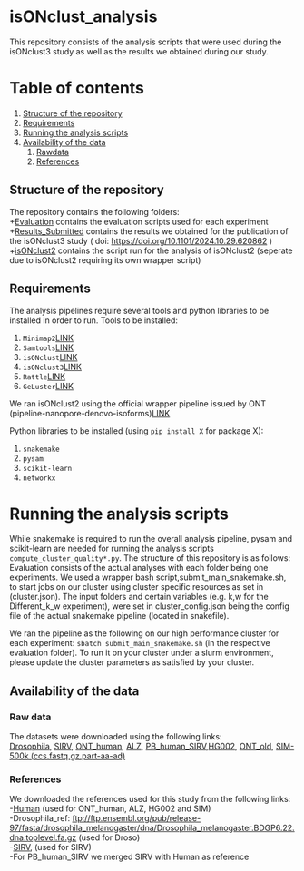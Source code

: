 # isONclust_analysis
This repository consists of the analysis scripts that were used during the isONclust3 study as well as the results we obtained during our study.


# Table of contents
1. [Structure of the repository](#structure)
2. [Requirements](#requirements)
3. [Running the analysis scripts](#run_analyses)
4. [Availability of the data](#data_avail)
      1. [Rawdata](#raw)
      2. [References](#refs)
## Structure of the repository<a name="structure"></a>  
The repository contains the following folders: <br />
+[Evaluation](Evaluation) contains the evaluation scripts used for each experiment <br />
+[Results_Submitted](Results_Submitted) contains the results we obtained for the publication of the isONclust3 study ( doi: https://doi.org/10.1101/2024.10.29.620862 )<br />
+[isONclust2](isONclust2) contains the script run for the analysis of isONclust2 (seperate due to isONclust2 requiring its own wrapper script)<br />

## Requirements<a name="requirements"></a>

The analysis pipelines require several tools and python libraries to be installed in order to run.
Tools to be installed: 
1. `Minimap2`[LINK](https://github.com/lh3/minimap2)
2. `Samtools`[LINK](http://www.htslib.org/)
3. `isONclust`[LINK](https://github.com/ksahlin/isONclust)
4. `isONclust3`[LINK](https://github.com/aljpetri/isONclust3)
5. `Rattle`[LINK](https://github.com/comprna/RATTLE)
6. `GeLuster`[LINK](https://github.com/yutingsdu/GeLuster)

We ran isONclust2 using the official wrapper pipeline issued by ONT (pipeline-nanopore-denovo-isoforms)[LINK](https://github.com/nanoporetech/pipeline-nanopore-denovo-isoforms)

Python libraries to be installed (using ``pip install X`` for package X):

1. `snakemake`
2. `pysam`
3. `scikit-learn`
4. `networkx`

# Running the analysis scripts <a name="run_analyses"></a>
   
While snakemake is required to run the overall analysis pipeline, pysam and scikit-learn are needed for running the analysis scripts `compute_cluster_quality*.py`.
The structure of this repository is as follows: Evaluation consists of the actual analyses with each folder being one experiments. We used a wrapper bash script,submit_main_snakemake.sh, to start jobs on our cluster using cluster specific resources as set in (cluster.json). The input folders and certain variables (e.g. k,w for the Different_k_w experiment), were set in cluster_config.json being the config file of the actual snakemake pipeline (located in snakefile). 

We ran the pipeline as the following on our high performance cluster for each experiment: ``sbatch submit_main_snakemake.sh`` (in the respective evaluation folder). To run it on your cluster under a slurm environment, please update the cluster parameters as satisfied by your cluster.


## Availability of the data<a name="data_avail"></a>

### Raw data<a name="raw"></a>

The datasets were downloaded using the following links:<br />
[Drosophila](https://www.ebi.ac.uk/ena/browser/view/PRJEB34849), [SIRV](https://www.ebi.ac.uk/ena/browser/view/PRJEB34849), [ONT_human](https://www.ncbi.nlm.nih.gov/sra/DRX524696), [ALZ](https://downloads.pacbcloud.com/public/dataset/Alzheimer2019_IsoSeq/), [PB_human_SIRV](https://downloads.pacbcloud.com/public/dataset/UHRRisoseq2021/Intermediate-FullLengthReads/),[HG002](https://downloads.pacbcloud.com/public/dataset/Kinnex-full-length-RNA/DATA-Revio-HG002-1/2-FLNC/), [ONT_old](https://s3.amazonaws.com/nanopore-human-wgs/rna/fastq/Bham_Run1_20171115_1D.pass.dedup.fastq), [SIM-500k (ccs.fastq.gz.part-aa-ad)](https://github.com/ksahlin/isONclust/tree/master/test)

### References<a name="refs"></a>

We downloaded the references used for this study from the following links: <br />
-[Human](https://github.com/marbl/CHM13) (used for ONT_human, ALZ, HG002 and SIM) <br />
-Drosophila_ref: ftp://ftp.ensembl.org/pub/release-97/fasta/drosophila_melanogaster/dna/Drosophila_melanogaster.BDGP6.22.dna.toplevel.fa.gz (used for Droso) <br />
-[SIRV](https://www.lexogen.com/wp-content/uploads/2018/08/SIRV_Set1_Lot00141_Sequences_170612a-ZIP.zip), (used for SIRV) <br />
-For PB_human_SIRV we merged SIRV with Human as reference



